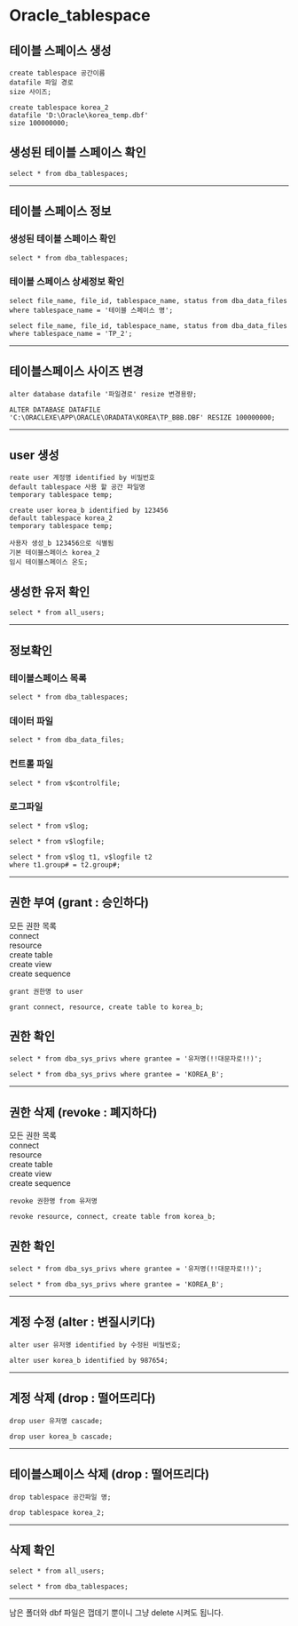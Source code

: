 # Oracle_tablespace

## 테이블 스페이스 생성

```
create tablespace 공간이름
datafile 파일 경로
size 사이즈;
```

```
create tablespace korea_2
datafile 'D:\Oracle\korea_temp.dbf'
size 100000000;
```

## 생성된 테이블 스페이스 확인

```
select * from dba_tablespaces;
```

---

## 테이블 스페이스 정보

### 생성된 테이블 스페이스 확인

```
select * from dba_tablespaces;
```

### 테이블 스페이스 상세정보 확인

```
select file_name, file_id, tablespace_name, status from dba_data_files where tablespace_name = '테이블 스페이스 명';
```

```
select file_name, file_id, tablespace_name, status from dba_data_files where tablespace_name = 'TP_2';
```

---

## 테이블스페이스 사이즈 변경

```
alter database datafile '파일경로' resize 변경용량;
```

```
ALTER DATABASE DATAFILE 'C:\ORACLEXE\APP\ORACLE\ORADATA\KOREA\TP_BBB.DBF' RESIZE 100000000;
```

---

## user 생성

```
reate user 계정명 identified by 비밀번호
default tablespace 사용 할 공간 파일명
temporary tablespace temp;
```

```
create user korea_b identified by 123456
default tablespace korea_2
temporary tablespace temp;
```

```
사용자 생성_b 123456으로 식별됨
기본 테이블스페이스 korea_2
임시 테이블스페이스 온도;
```

## 생성한 유저 확인

```
select * from all_users;
```

---

## 정보확인

### 테이블스페이스 목록

```
select * from dba_tablespaces;
```

### 데이터 파일

```
select * from dba_data_files;
```

### 컨트롤 파일

```
select * from v$controlfile;
```

### 로그파일

```
select * from v$log;
```

```
select * from v$logfile;
```

```
select * from v$log t1, v$logfile t2
where t1.group# = t2.group#;
```

---

## 권한 부여 (grant : 승인하다)

모든 권한 목록  
connect  
resource  
create table  
create view  
create sequence

```
grant 권한명 to user
```

```
grant connect, resource, create table to korea_b;
```

## 권한 확인

```
select * from dba_sys_privs where grantee = '유저명(!!대문자로!!)';
```

```
select * from dba_sys_privs where grantee = 'KOREA_B';
```

---

## 권한 삭제 (revoke : 폐지하다)

모든 권한 목록  
connect  
resource  
create table  
create view  
create sequence

```
revoke 권한명 from 유저명
```

```
revoke resource, connect, create table from korea_b;
```

## 권한 확인

```
select * from dba_sys_privs where grantee = '유저명(!!대문자로!!)';
```

```
select * from dba_sys_privs where grantee = 'KOREA_B';
```

---

## 계정 수정 (alter : 변질시키다)

```
alter user 유저명 identified by 수정된 비밀번호;
```

```
alter user korea_b identified by 987654;
```

---

## 계정 삭제 (drop : 떨어뜨리다)

```
drop user 유저명 cascade;
```

```
drop user korea_b cascade;
```

---

## 테이블스페이스 삭제 (drop : 떨어뜨리다)

```
drop tablespace 공간파일 명;
```

```
drop tablespace korea_2;
```

---

## 삭제 확인

```
select * from all_users;
```

```
select * from dba_tablespaces;
```

---

남은 폴더와 dbf 파일은 껍데기 뿐이니 그냥 delete 시켜도 됩니다.
